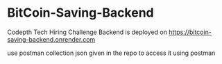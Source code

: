 # BitCoin-Saving-Backend
Codepth Tech Hiring Challenge
Backend is deployed on https://bitcoin-saving-backend.onrender.com

use postman collection json given in the repo to access it using postman 
